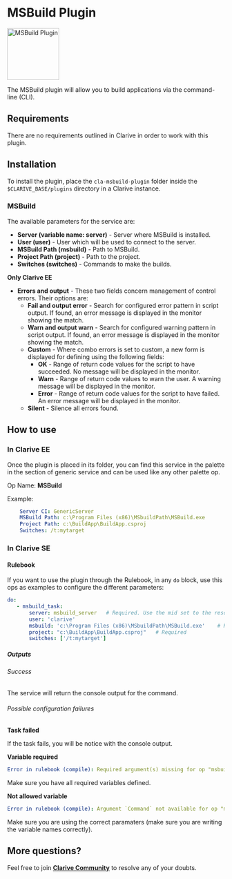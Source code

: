 # MSBuild Plugin

<img src="https://cdn.jsdelivr.net/gh/clarive/cla-msbuild-plugin/public/icon/msbuild.svg?sanitize=true" alt="MSBuild Plugin" title="MSBuild Plugin" width="120" height="120">

The MSBuild plugin will allow you to build applications via the command-line (CLI).

## Requirements

There are no requirements outlined in Clarive in order to work with this plugin.

## Installation

To install the plugin, place the `cla-msbuild-plugin` folder inside the `$CLARIVE_BASE/plugins`
directory in a Clarive instance.

### MSBuild

The available parameters for the service are:

- **Server (variable name: server)** - Server where MSBuild is installed.
- **User (user)** - User which will be used to connect to the server.
- **MSBuild Path (msbuild)** - Path to MSBuild. 
- **Project Path (project)** - Path to the project.
- **Switches (switches)** - Commands to make the builds.

**Only Clarive EE**

- **Errors and output** - These two fields concern management of control errors. Their options are:
   - **Fail and output error** - Search for configured error pattern in script output. If found, an error message is
     displayed in the monitor showing the match.
   - **Warn and output warn** - Search for configured warning pattern in script output. If found, an error message is
     displayed in the monitor showing the match.
   - **Custom** - Where combo errors is set to custom, a new form is displayed for defining using the following fields:
      - **OK** - Range of return code values for the script to have succeeded. No message will be displayed in the
        monitor.
      - **Warn** - Range of return code values to warn the user. A warning message will be displayed in the monitor.
      - **Error** - Range of return code values for the script to have failed. An error message will be displayed in the
        monitor.
   - **Silent** - Silence all errors found.

## How to use

### In Clarive EE

Once the plugin is placed in its folder, you can find this service in the palette in the section of generic service and can be used like any other palette op.

Op Name: **MSBuild**

Example:

```yaml
    Server CI: GenericServer
    MSBuild Path: c:\Program Files (x86)\MSbuildPath\MSBuild.exe
    Project Path: c:\BuildApp\BuildApp.csproj
    Switches: /t:mytarget
``` 

### In Clarive SE

#### Rulebook

If you want to use the plugin through the Rulebook, in any `do` block, use this ops as examples to configure the different parameters:

```yaml
do:
   - msbuild_task:
       server: msbuild_server   # Required. Use the mid set to the resource you created
       user: 'clarive'
       msbuild: 'c:\Program Files (x86)\MSbuildPath\MSBuild.exe'    # Required
       project: "c:\BuildApp\BuildApp.csproj"   # Required
       switches: ['/t:mytarget']
```

##### Outputs

###### Success

The service will return the console output for the command.

###### Possible configuration failures

**Task failed**

If the task fails, you will be notice with the console output.

**Variable required**

```yaml
Error in rulebook (compile): Required argument(s) missing for op "msbuild_task": "msbuild"
```

Make sure you have all required variables defined.

**Not allowed variable**

```yaml
Error in rulebook (compile): Argument `Command` not available for op "msbuild_task"
```

Make sure you are using the correct paramaters (make sure you are writing the variable names correctly).

## More questions?

Feel free to join **[Clarive Community](https://community.clarive.com/)** to resolve any of your doubts.
